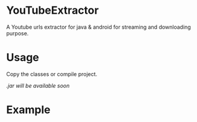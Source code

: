 # YouTubeExtractor

A Youtube urls extractor for java & android for streaming and downloading purpose. 

# Usage

Copy the classes or compile  project.

_.jar will be available  soon_

# Example